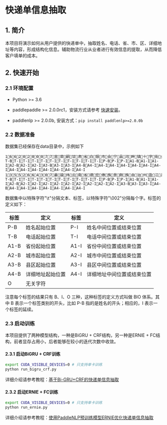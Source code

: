 # 快递单信息抽取

## 1. 简介

本项目将演示如何从用户提供的快递单中，抽取姓名、电话、省、市、区、详细地址等内容，形成结构化信息。辅助物流行业从业者进行有效信息的提取，从而降低客户填单的成本。

## 2. 快速开始

### 2.1 环境配置

- Python >= 3.6

- paddlepaddle >= 2.0.0rc1，安装方式请参考 [快速安装](https://www.paddlepaddle.org.cn/install/quick)。

- paddlenlp >= 2.0.0b, 安装方式：`pip install paddlenlp>=2.0.0b`


### 2.2 数据准备

数据集已经保存在data目录中，示例如下

```
16620200077宣荣嗣甘肃省白银市会宁县河畔镇十字街金海超市西行50米    T-BT-IT-IT-IT-IT-IT-IT-IT-IT-IT-IP-BP-IP-IA1-BA1-IA1-IA2-BA2-IA2-IA3-BA3-IA3-IA4-BA4-IA4-IA4-IA4-IA4-IA4-IA4-IA4-IA4-IA4-IA4-IA4-IA4-IA4-I
13552664307姜骏炜云南省德宏傣族景颇族自治州盈江县平原镇蜜回路下段    T-BT-IT-IT-IT-IT-IT-IT-IT-IT-IT-IP-BP-IP-IA1-BA1-IA1-IA2-BA2-IA2-IA2-IA2-IA2-IA2-IA2-IA2-IA2-IA3-BA3-IA3-IA4-BA4-IA4-IA4-IA4-IA4-IA4-IA4-I
```
数据集中以特殊字符"\t"分隔文本、标签，以特殊字符"\002"分隔每个字。标签的定义如下：

| 标签 | 定义 |  标签 | 定义 |
| -------- | -------- |-------- | -------- |
| P-B | 姓名起始位置 | P-I | 姓名中间位置或结束位置 |
| T-B | 电话起始位置 | T-I | 电话中间位置或结束位置 |
| A1-B | 省份起始位置 | A1-I | 省份中间位置或结束位置 |
| A2-B | 城市起始位置 | A2-I | 城市中间位置或结束位置 |
| A3-B | 县区起始位置 | A3-I | 县区中间位置或结束位置 |
| A4-B | 详细地址起始位置 | A4-I | 详细地址中间位置或结束位置 |
| O | 无关字符 | | |

注意每个标签的结果只有 B、I、O 三种，这种标签的定义方式叫做 BIO 体系。其中 B 表示一个标签类别的开头，比如 P-B 指的是姓名的开头；相应的，I 表示一个标签的延续。

### 2.3 启动训练

本项目提供了两种模型结构，一种是BiGRU + CRF结构，另一种是ERNIE + FC结构，前者显存占用小，后者能够在较小的迭代次数中收敛。

#### 2.3.1 启动BiGRU + CRF训练

```bash
export CUDA_VISIBLE_DEVICES=0 # 只支持单卡训练
python run_bigru_crf.py
```

详细介绍请参考教程：[基于Bi-GRU+CRF的快递单信息抽取](https://aistudio.baidu.com/aistudio/projectdetail/1317771)

#### 2.3.2 启动ERNIE + FC训练

```bash
export CUDA_VISIBLE_DEVICES=0 # 只支持单卡训练
python run_ernie.py
```

详细介绍请参考教程：[使用PaddleNLP预训练模型ERNIE优化快递单信息抽取](https://aistudio.baidu.com/aistudio/projectdetail/1329361)
